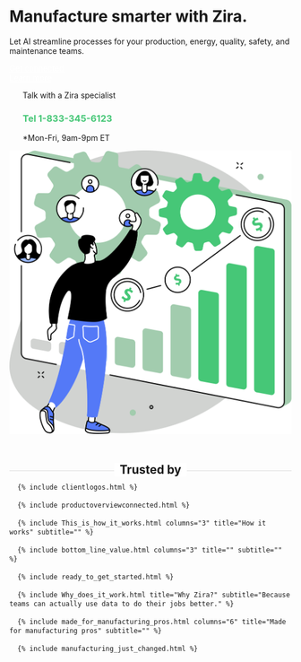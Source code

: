 <div class="uk-section">
  <div class="uk-container uk-container-medium">
    <div class="uk-child-width-1-2@m uk-grid-match uk-text-center uk-margin-medium-center uk-grid" data-uk-grid="" style="vertical-align: middle;">
      <div class="uk-first-column">
        <h1 class="uk-text-left@m">Manufacture smarter with Zira.</h1>
        <p class="uk-text-large uk-text-left@m">Let AI streamline processes for your production, energy, quality, safety, and maintenance teams.</p>
        <div class="uk-grid uk-child-width-1-2@s">
          <div>
            <a style="color:white" class="uk-button uk-button-primary uk-button-large uk-width-1-1 uk-margin-top" href="https://zira.us/contact">Get connected</a>
          </div>
          <div>
            <a style="color:white" class="uk-button uk-button-secondary uk-button-large uk-width-1-1 uk-margin-top" href="https://zira.us/docs/getting-started/introduction/">Learn more</a>
          </div>
        </div>
        <UL style="list-style-type:none;">
          <li class="uk-text-left@m">Talk with a Zira specialist</li>
          <li class="uk-text-left@m"><h3 style="color:#46c777">Tel 1-833-345-6123</h3></li>
          <li class="uk-text-left@m">*Mon-Fri, 9am-9pm ET</li>
        </UL>
      </div>
      <div class="uk-text-center uk-visible@m">
        <img src="/uploads/zira_frontpage_image.svg">
      </div>
    </div>
    <h2 style="text-align: center; width: 100%;
        border-bottom: 1px solid #dcdcdc;
        line-height: 0.1em;
        margin:60px 0 20px; "><span style="background:#fff;
        padding:0 10px; ">
        Trusted by</span>
    </h2>
  </div>
  
      {% include clientlogos.html %}
  
      {% include productoverviewconnected.html %}

      {% include This_is_how_it_works.html columns="3" title="How it works" subtitle="" %}

      {% include bottom_line_value.html columns="3" title="" subtitle=""  %}

      {% include ready_to_get_started.html %}

      {% include Why_does_it_work.html title="Why Zira?" subtitle="Because teams can actually use data to do their jobs better." %}
  
      {% include made_for_manufacturing_pros.html columns="6" title="Made for manufacturing pros" subtitle="" %}
  
      {% include manufacturing_just_changed.html %}


